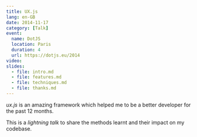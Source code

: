 ```yaml
---
title: UX.js
lang: en-GB
date: 2014-11-17
category: [Talk]
event:
  name: DotJS
  location: Paris
  duration: 4
  url: https://dotjs.eu/2014
video:
slides:
  - file: intro.md
  - file: features.md
  - file: techniques.md
  - file: thanks.md
---
```


*ux.js* is an amazing framework which helped me to be a better developer for the past 12 months.

This is a *lightning talk* to share the methods learnt and their impact on my codebase.
